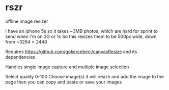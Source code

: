 rszr
====

offline image resizer


I have an iphone 5s so it takes ~3MB photos, which are hard for sprint to send when i'm on 3G or 1x
So this resizes them to be 500px wide, down from ~3264 × 2448

Requires https://github.com/gokercebeci/canvasResize and its dependencies


Handles single image capture and multiple image selection

Select quality 0-100
Choose image(s)
it will resize and add the image to the page
then you can copy and paste or save your images

